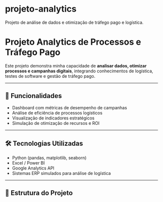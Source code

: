 # projeto-analytics
Projeto de análise de dados e otimização de tráfego pago e logística.

# Projeto Analytics de Processos e Tráfego Pago

Este projeto demonstra minha capacidade de **analisar dados, otimizar processos e campanhas digitais**, integrando conhecimentos de logística, testes de software e gestão de tráfego pago.

---

## 🚀 Funcionalidades
- Dashboard com métricas de desempenho de campanhas
- Análise de eficiência de processos logísticos
- Visualização de indicadores estratégicos
- Simulação de otimização de recursos e ROI

---

## 🛠 Tecnologias Utilizadas
- Python (pandas, matplotlib, seaborn)
- Excel / Power BI
- Google Analytics API
- Sistemas ERP simulados para análise de logística

---

## 📂 Estrutura do Projeto

